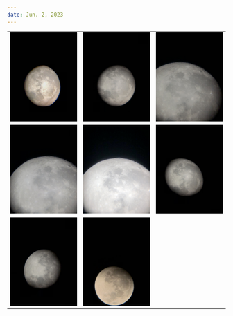 ```yaml
---
date: Jun. 2, 2023
---
```


| | | |
|:-------------------------:|:-------------------------:|:-------------------------:|
|<img src="public/entry_images/6-2-23/1.png" width="500"> |<img src="public/entry_images/6-2-23/2.png" width="500"> | <img src="public/entry_images/6-2-23/3.png" width="500"> |
|<img src="public/entry_images/6-2-23/4.png" width="500"> |<img src="public/entry_images/6-2-23/5.png" width="500"> | <img src="public/entry_images/6-2-23/6.png" width="500"> |
|<img src="public/entry_images/6-2-23/7.png" width="500"> | <img src="public/entry_images/6-2-23/8.png" width="500"> |
